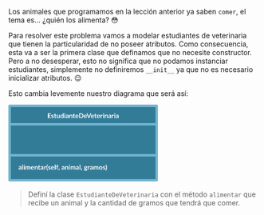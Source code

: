 Los animales que programamos en la lección anterior ya saben `comer`, el tema es… ¿quién los alimenta? :flushed:

Para resolver este problema vamos a modelar estudiantes de veterinaria que tienen la particularidad de no poseer atributos. Como consecuencia, esta va a ser la primera clase que definamos que no necesite constructor. Pero a no desesperar, esto no significa que no podamos instanciar estudiantes, simplemente no definiremos `__init__` ya que no es necesario inicializar atributos. :relieved:

Esto cambia levemente nuestro diagrama que será así:

<img src="https://raw.githubusercontent.com/MumukiProject/mumuki-guia-python3-polimorfismo-python-v-2021/master/assets/clases_3_1647535903078.1.svg" alt="clases_3_1647535903078.1.svg" width="300px" height="auto">

> Definí la clase `EstudianteDeVeterinaria` con el método `alimentar` que recibe un animal y la cantidad de gramos que tendrá que comer.